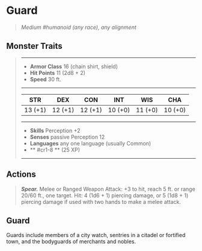 # Guard
>*Medium #humanoid (any race), any alignment*
## Monster Traits
>___
>- **Armor Class** 16 (chain shirt, shield)
>- **Hit Points** 11 (2d8 + 2)
>- **Speed** 30 ft.
>___
>|STR|DEX|CON|INT|WIS|CHA|
>|:---:|:---:|:---:|:---:|:---:|:---:|
>|13 (+1)|12 (+1)|12 (+1)|10 (+0)|11 (+0)|10 (+0)|
>___
>- **Skills** Perception +2
>- **Senses** passive Perception 12
>- **Languages** any one language (usually Common)
>- ** #cr1-8 ** (25 XP)
>___
## Actions
>***Spear.*** Melee  or Ranged Weapon Attack: +3 to hit, reach 5 ft. or range 20/60 ft., one target. Hit: 4 (1d6 + 1) piercing damage, or 5 (1d8 + 1) piercing damage if used with two hands to make a melee attack.
## Guard
Guards include members of a city watch, sentries in a citadel or fortified town, and the bodyguards of merchants and nobles.